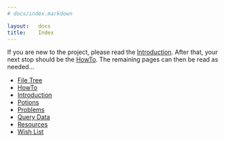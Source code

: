 ```yaml
---
# docs/index.markdown

layout:   docs
title:    Index
---
```


If you are new to the project, please read the [Introduction](intro.html).
After that, your next stop should be the [HowTo](howto.html).
The remaining pages can then be read as needed...

* [File Tree      ](file_tree.html)
* [HowTo          ](howto.html)
* [Introduction   ](intro.html)
* [Potions        ](potions.html)
* [Problems       ](problems.html)
* [Query Data     ](query_data.html)
* [Resources      ](resources.html)
* [Wish List      ](wish_list.html)
